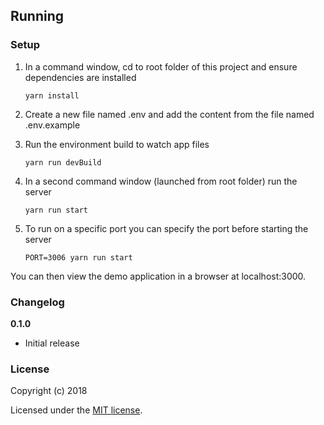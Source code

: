 ## Running

### Setup

1. In a command window, cd to root folder of this project and ensure dependencies are installed

    ```
    yarn install
    ```

2. Create a new file named .env and add the content from the file named .env.example


2. Run the environment build to watch app files

    ```
    yarn run devBuild
    ```

3. In a second command window (launched from root folder) run the server

    ```
    yarn run start
    ```

4. To run on a specific port you can specify the port before starting the server

    ```
    PORT=3006 yarn run start
    ```

You can then view the demo application in a browser at localhost:3000.


### Changelog

__0.1.0__

- Initial release


### License

Copyright (c) 2018

Licensed under the [MIT license](LICENSE).